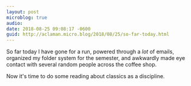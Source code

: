 ```yaml
---
layout: post
microblog: true
audio: 
date: 2018-08-25 09:08:17 -0600
guid: http://aclaman.micro.blog/2018/08/25/so-far-today.html
---
```

So far today I have gone for a run, powered through a *lot* of emails, organized my folder system for the semester, and awkwardly made eye contact with several random people across the coffee shop.

Now it's time to do some reading about classics as a discipline.
